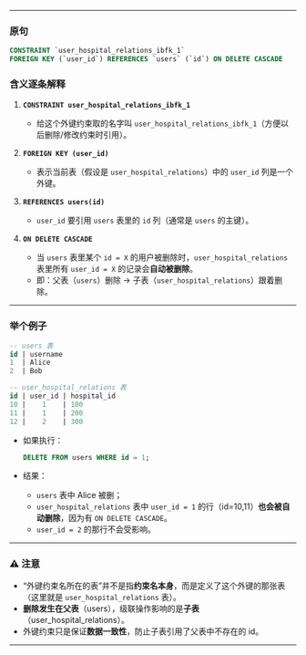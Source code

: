 
---

### 原句

```sql
CONSTRAINT `user_hospital_relations_ibfk_1`
FOREIGN KEY (`user_id`) REFERENCES `users` (`id`) ON DELETE CASCADE
```

### 含义逐条解释

1. **`CONSTRAINT user_hospital_relations_ibfk_1`**

   * 给这个外键约束取的名字叫 `user_hospital_relations_ibfk_1`（方便以后删除/修改约束时引用）。

2. **`FOREIGN KEY (user_id)`**

   * 表示当前表（假设是 `user_hospital_relations`）中的 `user_id` 列是一个外键。

3. **`REFERENCES users(id)`**

   * `user_id` 要引用 `users` 表里的 `id` 列（通常是 `users` 的主键）。

4. **`ON DELETE CASCADE`**

   * 当 `users` 表里某个 `id = X` 的用户被删除时，`user_hospital_relations` 表里所有 `user_id = X` 的记录会**自动被删除**。
   * 即：父表（`users`）删除 → 子表（`user_hospital_relations`）跟着删除。

---

### 举个例子

```sql
-- users 表
id | username
1  | Alice
2  | Bob

-- user_hospital_relations 表
id | user_id | hospital_id
10 |    1    | 100
11 |    1    | 200
12 |    2    | 300
```

* 如果执行：

  ```sql
  DELETE FROM users WHERE id = 1;
  ```
* 结果：

  * `users` 表中 Alice 被删；
  * `user_hospital_relations` 表中 `user_id = 1` 的行（id=10,11）**也会被自动删除**，因为有 `ON DELETE CASCADE`。
  * `user_id = 2` 的那行不会受影响。

---

### ⚠️ 注意

* “外键约束名所在的表”并不是指**约束名本身**，而是定义了这个外键的那张表（这里就是 `user_hospital_relations` 表）。
* **删除发生在父表**（users），级联操作影响的是**子表**（user\_hospital\_relations）。
* 外键约束只是保证**数据一致性**，防止子表引用了父表中不存在的 id。

---

